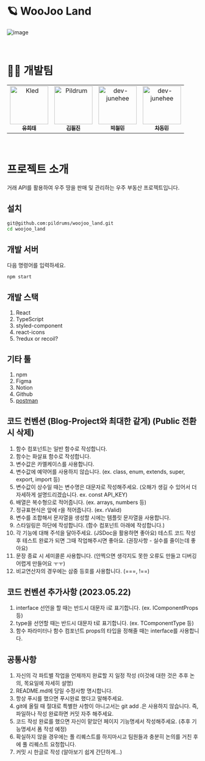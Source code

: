 # 🪐 WooJoo Land

![image](https://github.com/1017yu/Programmers_Kled/assets/83483378/5d1b3a5b-1f93-417f-9942-6a8e0b8503c3)

<br />

# 👩‍🚀 개발팀

<table>
  <tr>
    <td align="center">
      <a href="https://github.com/1017yu">
        <img src="https://avatars.githubusercontent.com/u/83483378?v=4" width="100px;" alt="Kled"/><br />
        <sub><b>유희태</b><br></sub>
      </a>
    </td>
    <td align="center">
      <a href="https://github.com/pildrums">
        <img src="https://avatars.githubusercontent.com/u/77140851?v=4" width="100px;" alt="Pildrum"/><br />
        <sub><b>김필진</b><br></sub>
      </a>
    </td>
    <td align="center">
      <a href="https://github.com/DICEPT">
        <img src="https://avatars.githubusercontent.com/u/106785596?v=4" width="100px;" alt="dev-junehee"/><br />
        <sub><b>박철민</b><br></sub>
      </a>
    </td>
     <td align="center">
      <a href="https://github.com/cdm1263">
        <img src="https://avatars.githubusercontent.com/u/122417731?v=4" width="100px;" alt="dev-junehee"/><br />
        <sub><b>차동민</b><br></sub>
      </a>
    </td>
  </tr>
</table>
<br />

# 프로젝트 소개

거래 API를 활용하여 우주 땅을 판매 및 관리하는 우주 부동산 프로젝트입니다.

## 설치

```bash
git@github.com:pildrums/woojoo_land.git
cd woojoo_land
```

## 개발 서버

다음 명령어를 입력하세요.

```bash
npm start
```

##

## 개발 스택

1. React
2. TypeScript
3. styled-component
4. react-icons
5. ?redux or recoil?

## 기타 툴

1. npm
2. Figma
3. Notion
4. Github
5. [postman]('https://www.postman.com/')

## 코드 컨벤션 (Blog-Project와 최대한 같게) (Public 전환 시 삭제)

1. 함수 컴포넌트는 일반 함수로 작성합니다.
1. 함수는 화살표 함수로 작성합니다.
1. 변수값은 카멜케이스를 사용합니다.
1. 변수값에 예약어를 사용하지 않습니다. (ex. class, enum, extends, super, export, import 등)
1. 변수값이 상수일 때는 변수명은 대문자로 작성해주세요. (오해가 생길 수 있어서 더 자세하게 설명드리겠습니다. ex. const API_KEY)
1. 배열은 복수형으로 적어줍니다. (ex. arrays, numbers 등)
1. 정규표현식은 앞에 r을 적어줍니다. (ex. rValid)
1. 변수를 조합해서 문자열을 생성할 시에는 템플릿 문자열을 사용합니다.
1. 스타일링은 하단에 작성합니다. (함수 컴포넌트 아래에 작성합니다.)
1. 각 기능에 대해 주석을 달아주세요. (JSDoc을 활용하면 좋아요)
   테스트 코드 작성 후 테스트 완료가 되면 그때 작업해주시면 좋아요. (권장사항 - 실수를 줄이는데 좋아요)
1. 문장 종료 시 세미콜론 사용합니다. (안찍으면 생각지도 못한 오류도 만들고 디버깅 어렵게 만들어요 ㅜㅜ)
1. 비교연산자의 경우에는 삼중 등호를 사용합니다. (===, !==)

## 코드 컨벤션 추가사항 (2023.05.22)

1. interface 선언을 할 때는 반드시 대문자 i로 표기합니다. (ex. IComponentProps 등)
1. type을 선언할 때는 반드시 대문자 t로 표기합니다. (ex. TComponentType 등)
1. 함수 파라미터나 함수 컴포넌트 props의 타입을 정해줄 때는 interface를 사용합니다.

## 공통사항

1. 자신의 각 파트별 작업을 언제까지 완료할 지 일정 작성 (이것에 대한 것은 추후 논의, 목요일에 자세히 설명)
1. README.md에 당일 수정사항 명시합니다.
1. 항상 푸시를 했으면 푸시완료 했다고 말해주세요.
1. git에 올릴 때 절대로 특별한 사항이 아니고서는 git add .은 사용하지 않습니다. 즉, 파일하나 작성 완료하면 커밋 자주 해주세요.
1. 코드 작성 완료를 했으면 자신이 맡았던 페이지 기능명세서 작성해주세요. (추후 기능명세서 폼 작성 예정)
1. 확실하지 않을 경우에는 풀 리퀘스트를 하지마시고 팀원들과 충분히 논의를 거친 후에 풀 리퀘스트 요청합니다.
1. 커밋 시 한글로 작성 (알아보기 쉽게 간단하게...)
